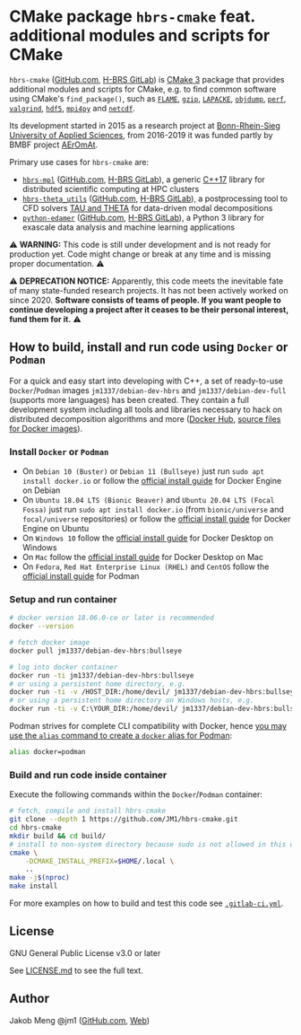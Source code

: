 # CMake package `hbrs-cmake` feat. additional modules and scripts for CMake

`hbrs-cmake` ([GitHub.com][hbrs-cmake], [H-BRS GitLab][hbrs-gitlab-hbrs-cmake]) is [CMake 3][cmake3-tut] package that
provides additional modules and scripts for CMake, e.g. to find common software using CMake's `find_package()`, such as
[`FLAME`][flame], [`gzip`][wiki-gzip], [`LAPACKE`][lapacke], [`objdump`][wiki-objdump], [`perf`][wiki-perf],
[`valgrind`][valgrind], [`hdf5`][wiki-hdf], [`mpi4py`][mpi4py-ref] and [`netcdf`][netcdf].

Its development started in 2015 as a research project at [Bonn-Rhein-Sieg University of Applied Sciences][hbrs],
from 2016-2019 it was funded partly by BMBF project [AErOmAt][aeromat].

Primary use cases for `hbrs-cmake` are:
* [`hbrs-mpl`][hbrs-mpl] ([GitHub.com][hbrs-mpl], [H-BRS GitLab][hbrs-gitlab-hbrs-mpl]),
  a generic [C++17][wiki-cpp17] library for distributed scientific computing at HPC clusters
* [`hbrs-theta_utils`][hbrs-theta-utils] ([GitHub.com][hbrs-theta-utils], [H-BRS GitLab][hbrs-gitlab-hbrs-theta-utils]),
  a postprocessing tool to CFD solvers [TAU and THETA][tau] for data-driven modal decompositions
* [`python-edamer`][py-edamer] ([GitHub.com][py-edamer], [H-BRS GitLab][hbrs-gitlab-py-edamer]),
  a Python 3 library for exascale data analysis and machine learning applications

:warning: **WARNING:**
This code is still under development and is not ready for production yet.
Code might change or break at any time and is missing proper documentation.
:warning:

:warning: **DEPRECATION NOTICE:**
Apparently, this code meets the inevitable fate of many state-funded research projects. It has not been actively worked
on since 2020. **Software consists of teams of people. If you want people to continue developing a project after it ceases
to be their personal interest, fund them for it.**
:warning:

## How to build, install and run code using `Docker` or `Podman`

For a quick and easy start into developing with C++, a set of ready-to-use `Docker`/`Podman` images
`jm1337/debian-dev-hbrs` and `jm1337/debian-dev-full` (supports more languages) has been created. They contain a full
development system including all tools and libraries necessary to hack on distributed decomposition algorithms and more
([Docker Hub][docker-hub-jm1337], [source files for Docker images][docker-artifacts]).

### Install `Docker` or `Podman`

* On `Debian 10 (Buster)` or `Debian 11 (Bullseye)` just run `sudo apt install docker.io`
  or follow the [official install guide][docker-install-debian] for Docker Engine on Debian
* On `Ubuntu 18.04 LTS (Bionic Beaver)` and `Ubuntu 20.04 LTS (Focal Fossa)` just run `sudo apt install docker.io`
  (from `bionic/universe` and `focal/universe` repositories)
  or follow the [official install guide][docker-install-ubuntu] for Docker Engine on Ubuntu
* On `Windows 10` follow the [official install guide][docker-install-windows] for Docker Desktop on Windows
* On `Mac` follow the [official install guide][docker-install-mac] for Docker Desktop on Mac
* On `Fedora`, `Red Hat Enterprise Linux (RHEL)` and `CentOS` follow the [official install guide][podman-install] for
  Podman

### Setup and run container

```sh
# docker version 18.06.0-ce or later is recommended
docker --version

# fetch docker image
docker pull jm1337/debian-dev-hbrs:bullseye

# log into docker container
docker run -ti jm1337/debian-dev-hbrs:bullseye
# or using a persistent home directory, e.g.
docker run -ti -v /HOST_DIR:/home/devil/ jm1337/debian-dev-hbrs:bullseye
# or using a persistent home directory on Windows hosts, e.g.
docker run -ti -v C:\YOUR_DIR:/home/devil/ jm1337/debian-dev-hbrs:bullseye
```

Podman strives for complete CLI compatibility with Docker, hence
[you may use the `alias` command to create a `docker` alias for Podman][docker-to-podman-transition]:
```sh
alias docker=podman
```

### Build and run code inside container

Execute the following commands within the `Docker`/`Podman` container:

```sh
# fetch, compile and install hbrs-cmake
git clone --depth 1 https://github.com/JM1/hbrs-cmake.git
cd hbrs-cmake
mkdir build && cd build/
# install to non-system directory because sudo is not allowed in this docker container
cmake \
    -DCMAKE_INSTALL_PREFIX=$HOME/.local \
    ..
make -j$(nproc)
make install
```

For more examples on how to build and test this code see [`.gitlab-ci.yml`](.gitlab-ci.yml).

## License

GNU General Public License v3.0 or later

See [LICENSE.md](LICENSE.md) to see the full text.

## Author

Jakob Meng
@jm1 ([GitHub.com][github-jm1], [Web][jm])

[//]: # (References)

[aeromat]: https://www.h-brs.de/de/aeromat
[cmake3-tut]: https://cmake.org/cmake/help/latest/guide/tutorial/index.html
[docker-artifacts]: https://github.com/JM1/docker-artifacts
[docker-hub-jm1337]: https://hub.docker.com/r/jm1337/
[docker-install-debian]: https://docs.docker.com/engine/install/debian/
[docker-install-mac]: https://docs.docker.com/docker-for-mac/install/
[docker-install-ubuntu]: https://docs.docker.com/engine/install/ubuntu/
[docker-install-windows]: https://docs.docker.com/docker-for-windows/install/
[docker-to-podman-transition]: https://developers.redhat.com/blog/2020/11/19/transitioning-from-docker-to-podman/
[flame]: https://www.cs.utexas.edu/~flame/web/libFLAME.html
[github-jm1]: https://github.com/jm1
[hbrs]: https://www.h-brs.de
[hbrs-gitlab-hbrs-cmake]: https://git.inf.h-brs.de/jmeng2m/hbrs-cmake/
[hbrs-gitlab-hbrs-mpl]: https://git.inf.h-brs.de/jmeng2m/hbrs-mpl/
[hbrs-gitlab-py-edamer]: https://git.inf.h-brs.de/jmeng2m/python-edamer
[hbrs-gitlab-hbrs-theta-utils]: https://git.inf.h-brs.de/jmeng2m/hbrs-theta_utils/
[hbrs-cmake]: https://github.com/JM1/hbrs-cmake/
[hbrs-mpl]: https://github.com/JM1/hbrs-mpl/
[hbrs-theta-utils]: https://github.com/JM1/hbrs-theta_utils/
[jm]: http://www.jakobmeng.de
[lapacke]: https://performance.netlib.org/lapack/
[mpi4py-ref]: https://mpi4py.readthedocs.io/
[netcdf]: https://www.unidata.ucar.edu/software/netcdf/
[podman-install]: https://podman.io/getting-started/installation
[py-edamer]: https://github.com/JM1/python-edamer
[tau]: http://tau.dlr.de/
[valgrind]: http://valgrind.org/
[wiki-cpp17]: https://en.wikipedia.org/wiki/C++17
[wiki-gzip]: https://en.wikipedia.org/wiki/Gzip
[wiki-hdf]: https://en.wikipedia.org/wiki/Hierarchical_Data_Format
[wiki-objdump]: https://en.wikipedia.org/wiki/Objdump
[wiki-perf]: https://en.wikipedia.org/wiki/Perf_(Linux)
